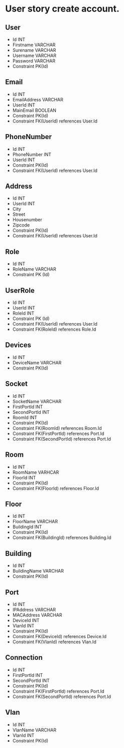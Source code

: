 # User story create account.

## User

-   Id INT
-   Firstname VARCHAR
-   Surename VARCHAR
-   Username VARCHAR
-   Password VARCHAR
-   Constraint PK(Id)

## Email

-   Id INT
-   EmailAddress VARCHAR
-   UserId INT
-   MainEmail BOOLEAN
-   Constraint PK(Id)
-   Constraint FK(UserId) references User.Id

## PhoneNumber

-   Id INT
-   PhoneNumber INT
-   UserId INT
-   Constraint PK(Id)
-   Constraint FK(UserId) references User.Id

## Address

-   Id INT
-   UserId INT
-   City
-   Street
-   Housenumber
-   Zipcode
-   Constraint PK(Id)
-   Constraint FK(UserId) references User.Id

## Role

-   Id INT
-   RoleName VARCHAR
-   Constraint PK (Id)

## UserRole

-   Id INT
-   UserId INT
-   RoleId INT
-   Constraint PK (Id)
-   Constraint FK(UserId) references User.Id
-   Constraint FK(RoleId) references Role.Id

## Devices

-   Id INT
-   DeviceName VARCHAR
-   Constraint PK(Id)

## Socket

-   Id INT
-   SocketName VARCHAR
-   FirstPortId INT
-   SecondPortId INT
-   RoomId INT
-   Constraint PK(Id)
-   Constraint FK(RoomId) references Room.Id
-   Constraint FK(FirstPortId) references Port.Id
-   Constraint FK(SecondPortId) references Port.Id

## Room

-   Id INT
-   RoomName VARHCAR
-   FloorId INT
-   Constraint PK(Id)
-   Constraint FK(FloorId) references Floor.Id

## Floor

-   Id INT
-   FloorName VARCHAR
-   BuildingId INT
-   Constraint PK(Id)
-   Constraint FK(BuildingId) references Building.Id

## Building

-   Id INT
-   BuildingName VARCHAR
-   Constraint PK(Id)

## Port

-   Id INT
-   IPAddress VARCHAR
-   MACAddress VARCHAR
-   DeviceId INT
-   VlanId INT
-   Constraint PK(Id)
-   Constraint FK(DeviceId) references Device.Id
-   Constraint FK(VlanId) references Vlan.Id

## Connection

-   Id INT
-   FirstPortId INT
-   SecondPortId INT
-   Constraint PK(Id)
-   Constraint FK(FirstPortId) references Port.Id
-   Constraint FK(SecondPortId) references Port.Id

## Vlan

-   Id INT
-   VlanName VARCHAR
-   VlanId INT
-   Constraint PK(Id)
